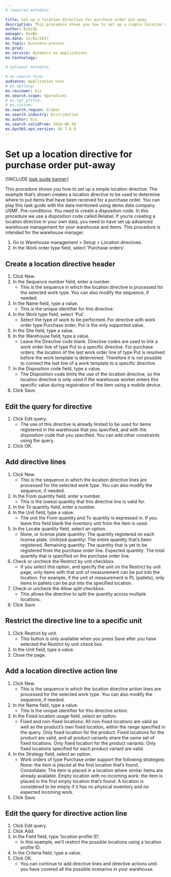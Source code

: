 ```yaml
--- 
# required metadata 
 
title: Set up a location directive for purchase order put-away
description: This procedure shows you how to set up a simple location directive. 
author: BibiSp
manager: AnnBe 
ms.date: 11/02/2017
ms.topic: business-process 
ms.prod:  
ms.service: dynamics-ax-applications 
ms.technology:  
 
# optional metadata 
 
# ms.search.form:   
audience: Application User 
# ms.devlang:  
ms.reviewer: bis
ms.search.scope: Operations 
# ms.tgt_pltfrm:  
# ms.custom:  
ms.search.region: Global
ms.search.industry: Distribution
ms.author: bis
ms.search.validFrom: 2016-06-30 
ms.dyn365.ops.version: AX 7.0.0 
---
```

# Set up a location directive for purchase order put-away

[!INCLUDE [task guide banner](../../includes/task-guide-banner.md)]

This procedure shows you how to set up a simple location directive. The example that’s shown creates a location directive to be used to determine where to put items that have been received for a purchase order. You can play this task guide with the data mentioned using demo data company USMF. Pre-conditions: You need to create a disposition code. In this procedure we use a disposition code called Relabel. If you’re creating a location directive in your own data, you need to have set up advanced warehouse management for your warehouse and items.  This procedure is intended for the warehouse manager.

1. Go to Warehouse management > Setup > Location directives.
2. In the Work order type field, select 'Purchase orders'.

## Create a location directive header
1. Click New.
2. In the Sequence number field, enter a number.
    * This is the sequence in which the location directive is processed for the selected work type. You can also modify the sequence, if needed.  
3. In the Name field, type a value.
    * This is the unique identifier for this directive.  
4. In the Work type field, select 'Put'.
    * Select the type of work to be performed. For directive with work order type Purchase order, Put is the only supported value.  
5. In the Site field, type a value.
6. In the Warehouse field, type a value.
    * Leave the Directive code blank.  Directive codes are used to link a work order line of type Put to a specific directive. For purchase orders, the location of the last work order line of type Put is resolved before the work template is determined. Therefore it is not possible to connect the last line of a work template to a specific directive.   
7. In the Disposition code field, type a value.
    * The Disposition code limits the use of the location directive, so the location directive is only used if the warehouse worker enters this specific value during registration of the item using a mobile device.  
8. Click Save.

## Edit the query for directive
1. Click Edit query.
    * The use of this directive is already limited to be used for items registered in the warehouse that you specified, and with the disposition code that you specified. You can add other constraints using the query.  
2. Click OK.

## Add directive lines
1. Click New.
    * This is the sequence in which the location directive lines are processed for the selected work type. You can also modify the sequence, if needed.  
2. In the From quantity field, enter a number.
    * This is the lowest quantity that this directive line is valid for.  
3. In the To quantity field, enter a number.
4. In the Unit field, type a value.
    * The unit the From quantity and To quantity is expressed in. If you leave this field blank the inventory unit from the item is used.  
5. In the Locate quantity field, select an option.
    * None, or license plate quantity: The quantity registered on each license plate. Unitized quantity: The entire quantity that’s been registered. Remaining quantity: The quantity that is yet to be registered from the purchase order line. Expected quantity: The total quantity that is specified on the purchase order line.  
6. Check or uncheck the Restrict by unit checkbox.
    * If you select this option, and specify the unit on the Restrict by unit page, only items with that unit of measurement can be put into the location. For example, if the unit of measurement is PL (pallets), only items in pallets can be put into the specified location.  
7. Check or uncheck the Allow split checkbox.
    * This allows the directive to split the quantity across multiple locations.  
8. Click Save.

## Restrict the directive line to a specific unit
1. Click Restrict by unit.
    * This button is only available when you press Save after you have selected the Restrict by unit check box.  
2. In the Unit field, type a value.
3. Close the page.

## Add a location directive action line
1. Click New.
    * This is the sequence in which the location directive action lines are processed for the selected work type. You can also modify the sequence, if needed.  
2. In the Name field, type a value.
    * This is the unique identifier for this directive action.  
3. In the Fixed location usage field, select an option.
    * Fixed and non-fixed locations: All non-fixed locations are valid as well as the product’s own fixed location, within the range specified in the query.  Only fixed location for the product: Fixed locations for the product are valid, and all product variants share the same set of fixed locations. Only fixed location for the product variants: Only fixed locations specified for each product variant are valid.  
4. In the Strategy field, select an option.
    * Work orders of type Purchase order support the following strategies: None: the item is placed at the first location that’s found. Consolidate: The item is placed in a location where similar items are already available. Empty location with no incoming work: the item is placed in the first empty location that’s found. A location is considered to be empty if it has no physical inventory and no expected incoming work.  
5. Click Save.

## Edit the query for directive action line
1. Click Edit query.
2. Click Add.
3. In the Field field, type 'location profile ID'.
    * In this example, we’ll restrict the possible locations using a location profile ID.  
4. In the Criteria field, type a value.
5. Click OK.
    * You can continue to add directive lines and directive actions until you have covered all the possible scenarios in your warehouse.  

